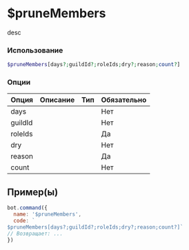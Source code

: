 # $pruneMembers
desc
### Использование
```php
$pruneMembers[days?;guildId?;roleIds;dry?;reason;count?]
```

### Опции

| Опция | Описание | Тип | Обязательно |
|--------|-------------|------|----------|
| days |  |  | Нет | 
| guildId |  |  | Нет | 
| roleIds |  |  | Да |
| dry |  |  | Нет |
| reason |  |  | Да |
| count |  |  | Нет |
## Пример(ы)

```javascript
bot.command({
  name: '$pruneMembers',
  code: `
$pruneMembers[days?;guildId?;roleIds;dry?;reason;count?]`
// Возвращает: ...
})
```
